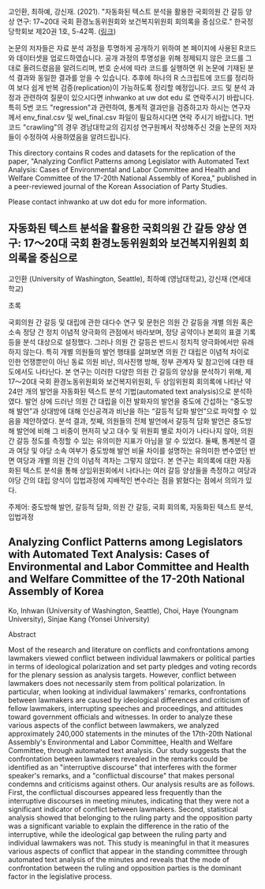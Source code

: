 고인환, 최하예, 강신재. (2021). "자동화된 텍스트 분석을 활용한 국회의원 간 갈등 양상 연구: 17~20대 국회 환경노동위원회와 보건복지위원회 회의록을 중심으로." 한국정당학회보 제20권 1호, 5-42쪽. ([링크](http://www.partystudies.or.kr/contents/bbs/bbs_content.html?bbs_cls_cd=004003&cid=21033117313490&bbs_type=B))  

논문의 저자들은 자료 분석 과정을 투명하게 공개하기 위하여 본 페이지에 사용된 R코드와 데이터셋을 업로드하였습니다. 공개 과정의 투명성을 위해 정제되지 않은 코드를 그대로 올려드렸음을 알려드리며, 번호 순서에 따라 코드를 실행하면 위 논문에 기재된 분석 결과와 동일한 결과를 얻을 수 있습니다. 추후에 하나의 R 스크립트에 코드를 정리하여 보다 쉽게 반복 검증(replication)이 가능하도록 정리할 예정입니다. 코드 및 분석 과정과 관련하여 질문이 있으시다면 inhwanko at uw dot edu 로 연락주시기 바랍니다. 특히 5번 코드 "regression"과 관련하여, 통계적 결과만을 검증하고자 하시는 연구자께서 env_final.csv 및 wel_final.csv 파일이 필요하시다면 연락 주시기 바랍니다. 1번 코드 "crawling"의 경우 경남대학교의 김지성 연구원께서 작성해주신 것을 논문의 저자들이 수정하여 사용하였음을 알려드립니다. 


This directory contains R codes and datasets for the replication of the paper, "Analyzing Conflict Patterns among Legislator with Automated Text Analysis: Cases of Environmental and Labor Committee and Health and Welfare Committee of the 17-20th National Assembly of Korea," published in a peer-reviewed journal of the Korean Association of Party Studies.   

Please contact inhwanko at uw dot edu for more information.   


## 자동화된 텍스트 분석을 활용한 국회의원 간 갈등 양상 연구: 17～20대 국회 환경노동위원회와 보건복지위원회 회의록을 중심으로  

고인환 (University of Washington, Seattle), 최하예 (영남대학교), 강신재 (연세대학교)  

초록  

국회의원 간 갈등 및 대립에 관한 대다수 연구 및 문헌은 의원 간 갈등을 개별 의원 혹은 소속 정당 간 정치 이념적 양극화의 관점에서 바라보며, 정당 공약이나 본회의 표결 기록 등을 분석 대상으로 설정했다. 그러나 의원 간 갈등은 반드시 정치적 양극화에서만 유래하지 않는다. 특히 개별 의원들의 발언 행태를 살펴보면 의원 간 대립은 이념적 차이로 인한 언쟁뿐만이 아닌 동료 의원 비난, 의사진행 방해, 정부 관계자 및 참고인에 대한 태도에서도 나타난다. 본 연구는 이러한 다양한 의원 간 갈등의 양상을 분석하기 위해, 제17～20대 국회 환경노동위원회와 보건복지위원회, 두 상임위원회 회의록에 나타난 약 24만 개의 발언을 자동화된 텍스트 분석 기법(automated text analysis)으로 분석하였다. 발언 상에 드러난 의원 간 대립을 이전 발화자의 발언을 중도에 간섭하는 “중도방해 발언”과 상대방에 대해 인신공격과 비난을 하는 “갈등적 담화 발언”으로 파악할 수 있음을 제안하였다. 분석 결과, 첫째, 의원들의 전체 발언에서 갈등적 담화 발언은 중도방해 발언에 비해 그 비중이 현저히 낮고 대수 및 위원회 별로 차이가 나타나지 않아, 의원 간 갈등 정도를 측정할 수 있는 유의미한 지표가 아님을 알 수 있었다. 둘째, 통계분석 결과 여당 및 야당 소속 여부가 중도방해 발언 비율 차이를 설명하는 유의미한 변수였던 반면 여당과 개별 의원 간의 이념적 격차는 그렇지 않았다. 본 연구는 회의록에 대한 자동화된 텍스트 분석을 통해 상임위원회에서 나타나는 여러 갈등 양상들을 측정하고 여당과 야당 간의 대립 양식이 입법과정에 지배적인 변수라는 점을 밝혔다는 점에서 의의가 있다.  

주제어: 중도방해 발언, 갈등적 담화, 의원 간 갈등, 국회 회의록, 자동화된 텍스트 분석, 입법과정  


## Analyzing Conflict Patterns among Legislators with Automated Text Analysis: Cases of Environmental and Labor Committee and Health and Welfare Committee of the 17-20th National Assembly of Korea  

Ko, Inhwan (University of Washington, Seattle), Choi, Haye (Youngnam University), Sinjae Kang (Yonsei University)  

Abstract  

Most of the research and literature on conflicts and confrontations among lawmakers viewed conflict between individual lawmakers or political parties in terms of ideological polarization and set party pledges and voting records for the plenary session as analysis targets.  However, conflict between lawmakers does not necessarily stem from political polarization. In particular, when looking at individual lawmakers' remarks, confrontations between lawmakers are caused by ideological differences and criticism of fellow lawmakers, interrupting speeches and proceedings, and attitudes toward government officials and witnesses. In order to analyze these various aspects of the conflict between lawmakers, we analyzed approximately 240,000 statements in the minutes of the 17th-20th National Assembly's Environmental and Labor Committee, Health and Welfare Committee, through automated text analysis. Our study suggests that the confrontation between lawmakers revealed in the remarks could be identified as an "interruptive discourse" that interferes with the former speaker's remarks, and a "conflictual discourse" that makes personal condemns and criticisms against others. Our analysis results are as follows. First, the conflictual discourses appeared less frequently than the interruptive discourses in meeting minutes, indicating that they were not a significant indicator of conflict between lawmakers. Second, statistical analysis showed that belonging to the ruling party and the opposition party was a significant variable to explain the difference in the ratio of the interruptive, while the ideological gap between the ruling party and individual lawmakers was not. This study is meaningful in that it measures various aspects of conflict that appear in the standing committee through automated text analysis of the minutes and reveals that the mode of confrontation between the ruling and opposition parties is the dominant factor in the legislative process.

